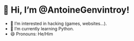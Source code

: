 <h1>👋 Hi, I’m @AntoineGenvintroy!</h1>
<ul>
  <li> 👀 I’m interested in hacking (games, websites...).</li>
  <li> 🌱 I’m currently learning Python.</li>
  <li> 😄 Pronouns: He/Him</li>
</ul>

<!---
AntoineGenvintroy/AntoineGenvintroy is a ✨ special ✨ repository because its `README.md` (this file) appears on your GitHub profile.
You can click the Preview link to take a look at your changes.
--->
